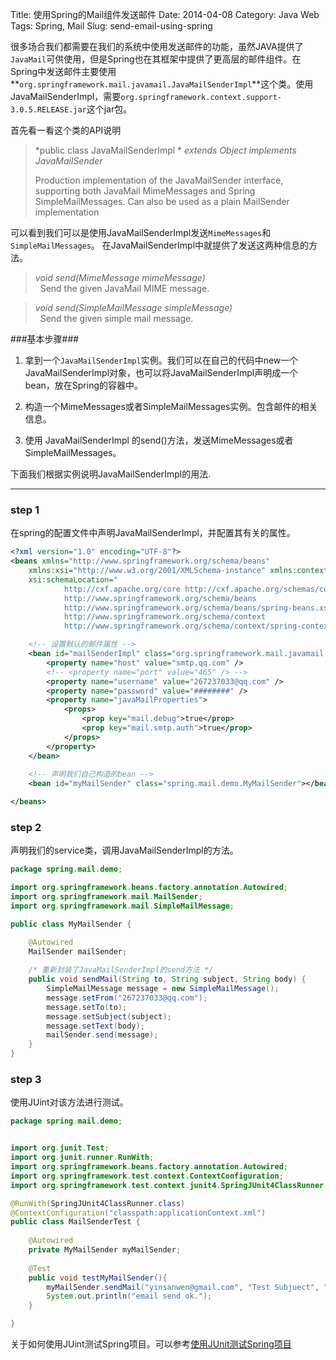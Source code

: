 Title: 使用Spring的Mail组件发送邮件
Date: 2014-04-08
Category: Java Web
Tags: Spring, Mail
Slug: send-email-using-spring

很多场合我们都需要在我们的系统中使用发送邮件的功能，虽然JAVA提供了`JavaMail`可供使用，但是Spring也在其框架中提供了更高层的邮件组件。在Spring中发送邮件主要使用**`org.springframework.mail.javamail.JavaMailSenderImpl`**这个类。使用JavaMailSenderImpl，需要`org.springframework.context.support-3.0.5.RELEASE.jar`这个jar包。

首先看一看这个类的API说明

>   *public class JavaMailSenderImpl *
    *extends Object*
    *implements JavaMailSender*
>    
>    Production implementation of the JavaMailSender interface, supporting both JavaMail       MimeMessages and Spring SimpleMailMessages. Can also be used as a plain MailSender        implementation

可以看到我们可以是使用JavaMailSenderImpl发送`MimeMessages`和`SimpleMailMessages`。
在JavaMailSenderImpl中就提供了发送这两种信息的方法。
> *void send(MimeMessage mimeMessage)*  
&nbsp;&nbsp;Send the given JavaMail MIME message.

> *void send(SimpleMailMessage simpleMessage)*  
&nbsp;&nbsp;Send the given simple mail message.

###基本步骤###

1. 拿到一个`JavaMailSenderImpl`实例。我们可以在自己的代码中new一个JavaMailSenderImpl对象，也可以将JavaMailSenderImpl声明成一个bean，放在Spring的容器中。

2. 构造一个MimeMessages或者SimpleMailMessages实例。包含邮件的相关信息。

3. 使用 JavaMailSenderImpl 的send()方法，发送MimeMessages或者SimpleMailMessages。

下面我们根据实例说明JavaMailSenderImpl的用法.

----------

### step 1 ###
在spring的配置文件中声明JavaMailSenderImpl，并配置其有关的属性。

``` xml 
<?xml version="1.0" encoding="UTF-8"?>
<beans xmlns="http://www.springframework.org/schema/beans"
	xmlns:xsi="http://www.w3.org/2001/XMLSchema-instance" xmlns:context="http://www.springframework.org/schema/context"
	xsi:schemaLocation="
			http://cxf.apache.org/core http://cxf.apache.org/schemas/core.xsd
			http://www.springframework.org/schema/beans 
			http://www.springframework.org/schema/beans/spring-beans.xsd
			http://www.springframework.org/schema/context 
    		http://www.springframework.org/schema/context/spring-context-3.0.xsd">

	<!-- 设置默认的邮件属性 -->
	<bean id="mailSenderImpl" class="org.springframework.mail.javamail.JavaMailSenderImpl">
		<property name="host" value="smtp.qq.com" />
		<!-- <property name="port" value="465" /> -->
		<property name="username" value="267237033@qq.com" />
		<property name="password" value="########" />
		<property name="javaMailProperties">
			<props>
				<prop key="mail.debug">true</prop>
				<prop key="mail.smtp.auth">true</prop>
			</props>
		</property>
	</bean>
	
	<!-- 声明我们自己构造的bean -->
	<bean id="myMailSender" class="spring.mail.demo.MyMailSender"></bean>

</beans>
```

### step 2 ###
声明我们的service类，调用JavaMailSenderImpl的方法。
``` java 
package spring.mail.demo;

import org.springframework.beans.factory.annotation.Autowired;
import org.springframework.mail.MailSender;
import org.springframework.mail.SimpleMailMessage;

public class MyMailSender {

	@Autowired
	MailSender mailSender;
	
	/* 重新封装了JavaMailSenderImpl的send方法 */
	public void sendMail(String to, String subject, String body) {
		SimpleMailMessage message = new SimpleMailMessage();
		message.setFrom("267237033@qq.com");
		message.setTo(to);
		message.setSubject(subject);
		message.setText(body);
		mailSender.send(message);
	}
}
```
### step 3 ###
使用JUint对该方法进行测试。
``` java
package spring.mail.demo;


import org.junit.Test;
import org.junit.runner.RunWith;
import org.springframework.beans.factory.annotation.Autowired;
import org.springframework.test.context.ContextConfiguration;
import org.springframework.test.context.junit4.SpringJUnit4ClassRunner;

@RunWith(SpringJUnit4ClassRunner.class)
@ContextConfiguration("classpath:applicationContext.xml")
public class MailSenderTest {
	
	@Autowired
	private MyMailSender myMailSender;
	
	@Test
	public void testMyMailSender(){
		myMailSender.sendMail("yinsanwen@gmail.com", "Test Subjuect", "Test body ");
		System.out.println("email send ok.");
	}

}
```
关于如何使用JUint测试Spring项目。可以参考[使用JUnit测试Spring项目][1]




  [1]: http://about:blank
  
  
